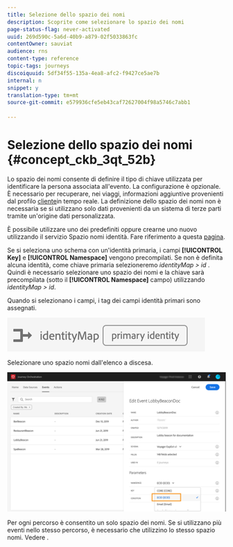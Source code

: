 ```yaml
---
title: Selezione dello spazio dei nomi
description: Scoprite come selezionare lo spazio dei nomi
page-status-flag: never-activated
uuid: 269d590c-5a6d-40b9-a879-02f5033863fc
contentOwner: sauviat
audience: rns
content-type: reference
topic-tags: journeys
discoiquuid: 5df34f55-135a-4ea8-afc2-f9427ce5ae7b
internal: n
snippet: y
translation-type: tm+mt
source-git-commit: e579936cfe5eb43caf72627004f98a5746c7abb1

---
```



# Selezione dello spazio dei nomi {#concept_ckb_3qt_52b}

Lo spazio dei nomi consente di definire il tipo di chiave utilizzata per identificare la persona associata all&#39;evento. La configurazione è opzionale. È necessario per recuperare, nei viaggi, informazioni aggiuntive provenienti dal profilo [cliente](https://docs.adobe.com/content/help/en/experience-platform/profile/home.html)in tempo reale. La definizione dello spazio dei nomi non è necessaria se si utilizzano solo dati provenienti da un sistema di terze parti tramite un&#39;origine dati personalizzata.

È possibile utilizzare uno dei predefiniti oppure crearne uno nuovo utilizzando il servizio Spazio nomi identità. Fare riferimento a questa [pagina](https://docs.adobe.com/content/help/en/experience-platform/identity/home.html).

Se si seleziona uno schema con un&#39;identità primaria, i campi **[!UICONTROL Key]** e **[!UICONTROL Namespace]** vengono precompilati. Se non è definita alcuna identità, come chiave primaria selezioneremo _identityMap > id_ . Quindi è necessario selezionare uno spazio dei nomi e la chiave sarà precompilata (sotto il **[!UICONTROL Namespace]** campo) utilizzando _identityMap > id_.

Quando si selezionano i campi, i tag dei campi identità primari sono assegnati.

![](../assets/primary-identity.png)


Selezionare uno spazio nomi dall&#39;elenco a discesa.

![](../assets/journey17.png)

Per ogni percorso è consentito un solo spazio dei nomi. Se si utilizzano più eventi nello stesso percorso, è necessario che utilizzino lo stesso spazio nomi. Vedere [](../building-journeys/journey.md).
